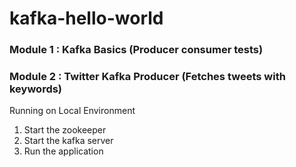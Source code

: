 # kafka-hello-world

### Module 1 : Kafka Basics (Producer consumer tests)

### Module 2 : Twitter Kafka Producer (Fetches tweets with keywords)

Running on Local Environment
1. Start the zookeeper
2. Start the kafka server
3. Run the application